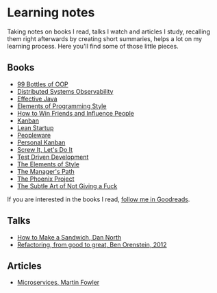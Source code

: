 # Learning notes

Taking notes on books I read, talks I watch and articles I study, recalling them right afterwards by creating short summaries, helps a lot on my learning process. Here you'll find some of those little pieces.

## Books

- [99 Bottles of OOP](books/99-bottles-of-oop.md)
- [Distributed Systems Observability](books/distributed-systems-observability.md)
- [Effective Java](books/effective-java.md)
- [Elements of Programming Style](books/elements-of-programming-style.md)
- [How to Win Friends and Influence People](books/how-to-win-friends-and-influence-people.md)
- [Kanban](books/kanban.md)
- [Lean Startup](books/lean-startup.md)
- [Peopleware](books/peopleware.md)
- [Personal Kanban](books/personal-kanban.md)
- [Screw It, Let's Do It](books/screw-it-lets-do-it.md)
- [Test Driven Development](books/test-driven-development.md)
- [The Elements of Style](books/the-elements-of-style.md)
- [The Manager's Path](books/the-managers-path.md)
- [The Phoenix Project](books/the-phoenix-project.md)
- [The Subtle Art of Not Giving a Fuck](books/the-subtle-art-of-not-giving-a-fuck.md)

If you are interested in the books I read, [follow me in Goodreads](https://www.goodreads.com/keyvanakbary).

## Talks

- [How to Make a Sandwich, Dan North](talks/how-to-make-a-sandwich.md)
- [Refactoring, from good to great, Ben Orenstein, 2012](talks/refactoring-from-good-to-great.md)

## Articles

- [Microservices, Martin Fowler](articles/microservices.md)
